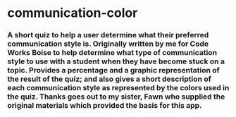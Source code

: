 # communication-color
### A short quiz to help a user determine what their preferred communication style is. Originally written by me for Code Works Boise to help determine what type of communication style to use with a student when they have become stuck on a topic. Provides a percentage and a graphic representation of the result of the quiz; and also gives a short description of each communication style as represented by the colors used in the quiz. Thanks goes out to my sister, Fawn who supplied the original materials which provided the basis for this app.
